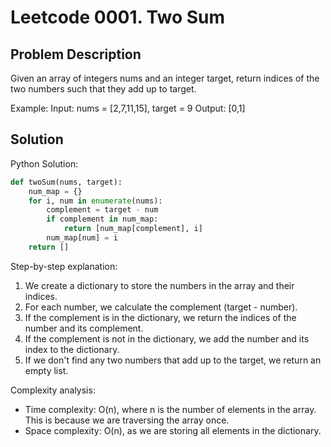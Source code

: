 # Leetcode 0001. Two Sum

## Problem Description
Given an array of integers nums and an integer target, return indices of the two numbers such that they add up to target.

Example:
Input: nums = [2,7,11,15], target = 9
Output: [0,1]

## Solution
Python Solution:
```python
def twoSum(nums, target):
    num_map = {}
    for i, num in enumerate(nums):
        complement = target - num
        if complement in num_map:
            return [num_map[complement], i]
        num_map[num] = i
    return []
```

Step-by-step explanation:
1. We create a dictionary to store the numbers in the array and their indices.
2. For each number, we calculate the complement (target - number).
3. If the complement is in the dictionary, we return the indices of the number and its complement.
4. If the complement is not in the dictionary, we add the number and its index to the dictionary.
5. If we don't find any two numbers that add up to the target, we return an empty list.

Complexity analysis:
- Time complexity: O(n), where n is the number of elements in the array. This is because we are traversing the array once.
- Space complexity: O(n), as we are storing all elements in the dictionary.
